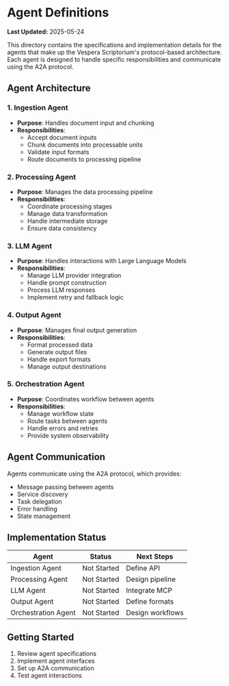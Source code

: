 # Agent Definitions

**Last Updated:** 2025-05-24

This directory contains the specifications and implementation details for the agents that make up the Vespera Scriptorium's protocol-based architecture. Each agent is designed to handle specific responsibilities and communicate using the A2A protocol.

## Agent Architecture

### 1. Ingestion Agent

- **Purpose**: Handles document input and chunking
- **Responsibilities**:
  - Accept document inputs
  - Chunk documents into processable units
  - Validate input formats
  - Route documents to processing pipeline

### 2. Processing Agent

- **Purpose**: Manages the data processing pipeline
- **Responsibilities**:
  - Coordinate processing stages
  - Manage data transformation
  - Handle intermediate storage
  - Ensure data consistency

### 3. LLM Agent

- **Purpose**: Handles interactions with Large Language Models
- **Responsibilities**:
  - Manage LLM provider integration
  - Handle prompt construction
  - Process LLM responses
  - Implement retry and fallback logic

### 4. Output Agent

- **Purpose**: Manages final output generation
- **Responsibilities**:
  - Format processed data
  - Generate output files
  - Handle export formats
  - Manage output destinations

### 5. Orchestration Agent

- **Purpose**: Coordinates workflow between agents
- **Responsibilities**:
  - Manage workflow state
  - Route tasks between agents
  - Handle errors and retries
  - Provide system observability

## Agent Communication

Agents communicate using the A2A protocol, which provides:

- Message passing between agents
- Service discovery
- Task delegation
- Error handling
- State management

## Implementation Status

| Agent             | Status      | Next Steps |
|-------------------|-------------|------------|
| Ingestion Agent   | Not Started | Define API |
| Processing Agent  | Not Started | Design pipeline |
| LLM Agent        | Not Started | Integrate MCP |
| Output Agent      | Not Started | Define formats |
| Orchestration Agent| Not Started | Design workflows |

## Getting Started

1. Review agent specifications
2. Implement agent interfaces
3. Set up A2A communication
4. Test agent interactions
